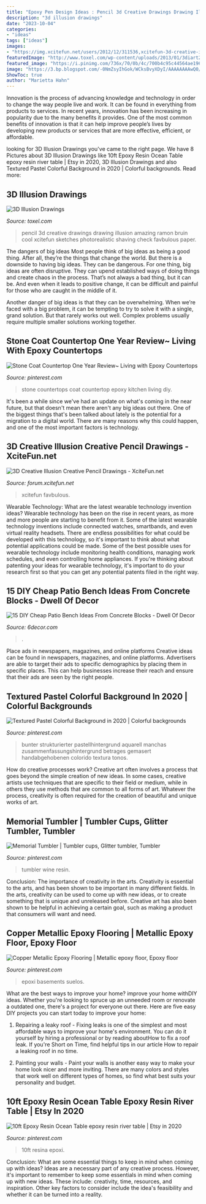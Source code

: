 ```yaml
---
title: "Epoxy Pen Design Ideas : Pencil 3d Creative Drawings Drawing Illusion Amazing Ramon Bruin Cool Xcitefun Sketches Photorealistic Shaving Check Favbulous Paper"
description: "3d illusion drawings"
date: "2023-10-04"
categories:
- "ideas"
tags: ["ideas"]
images:
- "https://img.xcitefun.net/users/2012/12/311536,xcitefun-3d-creative-illusion-creative-pencil-dra.jpg"
featuredImage: "http://www.toxel.com/wp-content/uploads/2013/01/3diart20.jpg"
featured_image: "https://i.pinimg.com/736x/70/0b/4c/700b4c95c44564ae1967d7853aae583f.jpg"
image: "https://3.bp.blogspot.com/-0NmZsyIhGok/WCksBvyXDyI/AAAAAAAAwQ0/TU1gRoHpOBMNau7CqxkA4J2LQ9ZQ8UgrgCLcB/s1600/5.jpg"
ShowToc: true
author: "Marietta Hahn"
---
```



Innovation is the process of advancing knowledge and technology in order to change the way people live and work. It can be found in everything from products to services. In recent years, innovation has been increasing in popularity due to the many benefits it provides. One of the most common benefits of innovation is that it can help improve people’s lives by developing new products or services that are more effective, efficient, or affordable.

	

		
looking for 3D Illusion Drawings you've came to the right page. We have 8 Pictures about 3D Illusion Drawings like 10ft Epoxy Resin Ocean Table epoxy resin river table | Etsy in 2020, 3D Illusion Drawings and also Textured Pastel Colorful Background in 2020 | Colorful backgrounds. Read more:
		
    
## 3D Illusion Drawings

<img loading=lazy src="http://www.toxel.com/wp-content/uploads/2013/01/3diart20.jpg" onerror="this.onerror=null;this.src='https://tse2.mm.bing.net/th?id=OIP.R3gIYUdJ4MOB1f-wjLeHsAHaJ4&amp;pid=15.1';" alt="3D Illusion Drawings">

_Source: toxel.com_

>pencil 3d creative drawings drawing illusion amazing ramon bruin cool xcitefun sketches photorealistic shaving check favbulous paper. 

	

The dangers of big ideas
Most people think of big ideas as being a good thing. After all, they’re the things that change the world. But there is a downside to having big ideas. They can be dangerous.
For one thing, big ideas are often disruptive. They can upend established ways of doing things and create chaos in the process. That’s not always a bad thing, but it can be. And even when it leads to positive change, it can be difficult and painful for those who are caught in the middle of it.

Another danger of big ideas is that they can be overwhelming. When we’re faced with a big problem, it can be tempting to try to solve it with a single, grand solution. But that rarely works out well. Complex problems usually require multiple smaller solutions working together.

    
## Stone Coat Countertop One Year Review~ Living With Epoxy Countertops

<img loading=lazy src="https://i.pinimg.com/736x/4c/ad/b8/4cadb82d57359e09e2353db19bd4ebe2.jpg" onerror="this.onerror=null;this.src='https://tse1.mm.bing.net/th?id=OIP.WGSjJu98_HwQAI8yB43DXgHaLG&amp;pid=15.1';" alt="Stone Coat Countertop One Year Review~ Living with Epoxy Countertops">

_Source: pinterest.com_

>stone countertops coat countertop epoxy kitchen living diy. 

	

It's been a while since we've had an update on what's coming in the near future, but that doesn't mean there aren't any big ideas out there. One of the biggest things that's been talked about lately is the potential for a migration to a digital world. There are many reasons why this could happen, and one of the most important factors is technology.

    
## 3D Creative Illusion Creative Pencil Drawings - XciteFun.net

<img loading=lazy src="https://img.xcitefun.net/users/2012/12/311536,xcitefun-3d-creative-illusion-creative-pencil-dra.jpg" onerror="this.onerror=null;this.src='https://tse1.mm.bing.net/th?id=OIP.ea5dOI_ohoU83y8l4SzUHgAAAA&amp;pid=15.1';" alt="3D Creative Illusion Creative Pencil Drawings - XciteFun.net">

_Source: forum.xcitefun.net_

>xcitefun favbulous. 

	

Wearable Technology: What are the latest wearable technology invention ideas?
Wearable technology has been on the rise in recent years, as more and more people are starting to benefit from it. Some of the latest wearable technology inventions include connected watches, smartbands, and even virtual reality headsets. There are endless possibilities for what could be developed with this technology, so it's important to think about what potential applications could be made. Some of the best possible uses for wearable technology include monitoring health conditions, managing work schedules, and even controlling home appliances. If you're thinking about patenting your ideas for wearable technology, it's important to do your research first so that you can get any potential patents filed in the right way.

    
## 15 DIY Cheap Patio Bench Ideas From Concrete Blocks - Dwell Of Decor

<img loading=lazy src="https://3.bp.blogspot.com/-0NmZsyIhGok/WCksBvyXDyI/AAAAAAAAwQ0/TU1gRoHpOBMNau7CqxkA4J2LQ9ZQ8UgrgCLcB/s1600/5.jpg" onerror="this.onerror=null;this.src='https://tse3.mm.bing.net/th?id=OIP.Qb2FuF5fWj9sViF99ErkhwHaNK&amp;pid=15.1';" alt="15 DIY Cheap Patio Bench Ideas From Concrete Blocks - Dwell Of Decor">

_Source: 6decor.com_

>. 

	

Place ads in newspapers, magazines, and online platforms
Creative ideas can be found in newspapers, magazines, and online platforms. Advertisers are able to target their ads to specific demographics by placing them in specific places. This can help businesses increase their reach and ensure that their ads are seen by the right people.

    
## Textured Pastel Colorful Background In 2020 | Colorful Backgrounds

<img loading=lazy src="https://i.pinimg.com/736x/d9/5f/df/d95fdfe45b7f829dd57000eec65e4d3f.jpg" onerror="this.onerror=null;this.src='https://tse1.mm.bing.net/th?id=OIP.ndmQ4NyXtq6bPRR2VbZC4gHaKu&amp;pid=15.1';" alt="Textured Pastel Colorful Background in 2020 | Colorful backgrounds">

_Source: pinterest.com_

>bunter strukturierter pastellhintergrund aquarell manchas zusammenfassungshintergrund betrages gemasert handabgehobenen colorido textura tonos. 

	

How do creative processes work?
Creative art often involves a process that goes beyond the simple creation of new ideas. In some cases, creative artists use techniques that are specific to their field or medium, while in others they use methods that are common to all forms of art. Whatever the process, creativity is often required for the creation of beautiful and unique works of art.

    
## Memorial Tumbler | Tumbler Cups, Glitter Tumbler, Tumbler

<img loading=lazy src="https://i.pinimg.com/736x/d4/e7/15/d4e71549a52610f9ea9d18cbb4f0c07e.jpg" onerror="this.onerror=null;this.src='https://tse3.mm.bing.net/th?id=OIP.yk8Yfvt3vYTuoIWv9-SQYQHaJ3&amp;pid=15.1';" alt="Memorial Tumbler | Tumbler cups, Glitter tumbler, Tumbler">

_Source: pinterest.com_

>tumbler wine resin. 

	

Conclusion: The importance of creativity in the arts.
Creativity is essential to the arts, and has been shown to be important in many different fields. In the arts, creativity can be used to come up with new ideas, or to create something that is unique and unreleased before. Creative art has also been shown to be helpful in achieving a certain goal, such as making a product that consumers will want and need.

    
## Copper Metallic Epoxy Flooring | Metallic Epoxy Floor, Epoxy Floor

<img loading=lazy src="https://i.pinimg.com/736x/a8/cb/b1/a8cbb1d27f3bd56d25eb60bfebcc1d0f.jpg" onerror="this.onerror=null;this.src='https://tse1.mm.bing.net/th?id=OIP.WnT09ScUiElg9y0xewTGqwHaFj&amp;pid=15.1';" alt="Copper Metallic Epoxy Flooring | Metallic epoxy floor, Epoxy floor">

_Source: pinterest.com_

>epoxi basements suelos. 

	

What are the best ways to improve your home?
improve your home withDIY ideas. Whether you're looking to spruce up an unneeded room or renovate a outdated one, there's a project for everyone out there. Here are five easy DIY projects you can start today to improve your home: 
1. Repairing a leaky roof - Fixing leaks is one of the simplest and most affordable ways to improve your home's environment. You can do it yourself by hiring a professional or by reading aboutHow to fix a roof leak. If you're Short on Time, find helpful tips in our article How to repair a leaking roof in no time. 

2. Painting your walls - Paint your walls is another easy way to make your home look nicer and more inviting. There are many colors and styles that work well on different types of homes, so find what best suits your personality and budget.

    
## 10ft Epoxy Resin Ocean Table Epoxy Resin River Table | Etsy In 2020

<img loading=lazy src="https://i.pinimg.com/736x/70/0b/4c/700b4c95c44564ae1967d7853aae583f.jpg" onerror="this.onerror=null;this.src='https://tse4.mm.bing.net/th?id=OIP.PfNu-lXgaQDvqcWb08m7tQHaJ3&amp;pid=15.1';" alt="10ft Epoxy Resin Ocean Table epoxy resin river table | Etsy in 2020">

_Source: pinterest.com_

>10ft resina epoxi. 

	

Conclusion: What are some essential things to keep in mind when coming up with ideas?
Ideas are a necessary part of any creative process. However, it's important to remember to keep some essentials in mind when coming up with new ideas. These include: creativity, time, resources, and inspiration. Other key factors to consider include the idea's feasibility and whether it can be turned into a reality.

